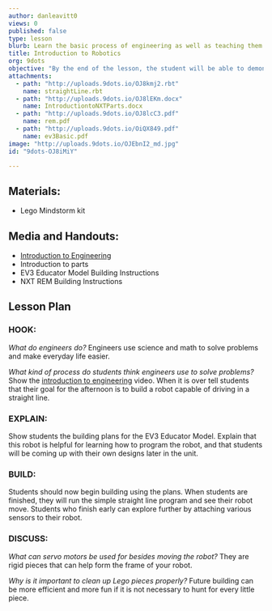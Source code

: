 ```yaml
---
author: danleavitt0
views: 0
published: false
type: lesson
blurb: Learn the basic process of engineering as well as teaching them the different pieces that make up a Lego Mindstorm robot.
title: Introduction to Robotics
org: 9dots
objective: "By the end of the lesson, the student will be able to demonstrate learning by producing a robot capable of driving."
attachments: 
  - path: "http://uploads.9dots.io/OJ8kmj2.rbt"
    name: straightLine.rbt
  - path: "http://uploads.9dots.io/OJ8lEKm.docx"
    name: IntroductiontoNXTParts.docx
  - path: "http://uploads.9dots.io/OJ8lcC3.pdf"
    name: rem.pdf
  - path: "http://uploads.9dots.io/OiQX849.pdf"
    name: ev3Basic.pdf
image: "http://uploads.9dots.io/OJEbnI2_md.jpg"
id: "9dots-OJ8iMiY"

---
```


## Materials:
- Lego Mindstorm kit

## Media and Handouts:
- [Introduction to Engineering](http://www.education.rec.ri.cmu.edu/previews/robot_c_products/teaching_rc_lego_v2_preview/fundamentals/projectmanagement/videos/engineeringprocess.html) 
- Introduction to parts
- EV3 Educator Model Building Instructions
- NXT REM Building Instructions 

## Lesson Plan
### HOOK:
_What do engineers do?_
Engineers use science and math to solve problems and make everyday life easier. 

_What kind of process do students think engineers use to solve problems?_
Show the [introduction to engineering](http://www.education.rec.ri.cmu.edu/previews/robot_c_products/teaching_rc_lego_v2_preview/fundamentals/projectmanagement/videos/engineeringprocess.html) video.  When it is over tell students that their goal for the afternoon is to build a robot capable of driving in a straight line.

### EXPLAIN:
Show students the building plans for the EV3 Educator Model. Explain that this robot is helpful for learning how to program the robot, and that students will be coming up with their own designs later in the unit.

### BUILD:
Students should now begin building using the plans.  When students are finished, they will run the simple straight line program and see their robot move. Students who finish early can explore further by attaching various sensors to their robot.

### DISCUSS:
_What can servo motors be used for besides moving the robot?_
They are rigid pieces that can help form the frame of your robot.

_Why is it important to clean up Lego pieces properly?_
Future building can be more efficient and more fun if it is not necessary to hunt for every little piece.
